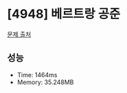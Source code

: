 # [4948] 베르트랑 공준

[문제 출처](https://www.acmicpc.net/problem/4948)

## 성능

- Time: 1464ms
- Memory: 35.248MB